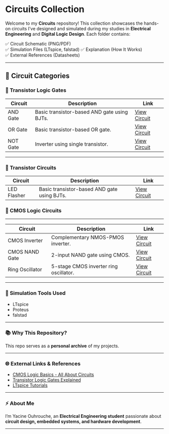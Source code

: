 # Circuits Collection

Welcome to my **Circuits** repository! This collection showcases the hands-on circuits I’ve designed and simulated during my studies in **Electrical Engineering** and **Digital Logic Design**. Each folder contains:

✅ Circuit Schematic (PNG/PDF)  
✅ Simulation Files (LTspice, falstad)
✅ Explanation (How It Works)  
✅ External References (Datasheets)  

---

## 📂 Circuit Categories

### 🔗 Transistor Logic Gates

| Circuit | Description | Link |
|---|---|---|
| AND Gate | Basic transistor-based AND gate using BJTs. | [View Circuit](/Logic_Gates/AND_Gate/) |
| OR Gate | Basic transistor-based OR gate. | [View Circuit](/Logic_Gates/OR_Gate/) |
| NOT Gate | Inverter using single transistor. | [View Circuit](/Logic_Gates/NOT_Gate/) |



---

### 🔗 Transistor  Circuits

| Circuit | Description | Link |
|---|---|---|
| LED Flasher | Basic transistor-based AND gate using BJTs. | [View Circuit](/Logic_Gates/AND_Gate/) |

### 🔗 CMOS Logic Circuits

---
| Circuit | Description | Link |
|---|---|---|
| CMOS Inverter | Complementary NMOS-PMOS inverter. | [View Circuit](./CMOS_Circuits/CMOS_Inverter/) |
| CMOS NAND Gate | 2-input NAND gate using CMOS. | [View Circuit](./CMOS_Circuits/CMOS_NAND/) |
| Ring Oscillator | 5-stage CMOS inverter ring oscillator. | [View Circuit](./CMOS_Circuits/CMOS_Ring_Oscillator/) |

---

### 💾 Simulation Tools Used

- LTspice
- Proteus
- falstad

---

### 📚 Why This Repository?

This repo serves as a **personal archive** of my projects.

---

### 🌐 External Links & References

- [CMOS Logic Basics - All About Circuits](https://www.allaboutcircuits.com/textbook/digital/chpt-3/cmos-logic/)
- [Transistor Logic Gates Explained](https://www.electronics-tutorials.ws/logic/logic_3.html)
- [LTspice Tutorials](https://www.analog.com/en/design-center/design-tools-and-calculators/ltspice-simulator.html)

---


### ⚡ About Me

I’m Yacine Ouhrouche, an **Electrical Engineering student** passionate about **circuit design, embedded systems, and hardware development**. 


---



